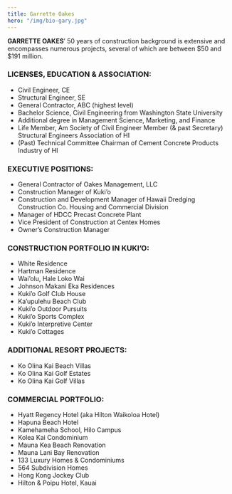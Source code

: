 ```yaml
---
title: Garrette Oakes
hero: "/img/bio-gary.jpg"
---
```

**GARRETTE OAKES**’ 50 years of
construction background is extensive and
encompasses numerous projects, several of
which are between $50 and $191 million.

### LICENSES, EDUCATION & ASSOCIATION:
* Civil Engineer, CE
* Structural Engineer, SE
* General Contractor, ABC (highest level)
* Bachelor Science, Civil Engineering from Washington State University
* Additional degree in Management Science, Marketing, and Finance
* Life Member, Am Society of Civil Engineer Member (& past Secretary) Structural Engineers Association of HI
* (Past) Technical Committee Chairman of Cement Concrete Products Industry of HI

### EXECUTIVE POSITIONS:
* General Contractor of Oakes Management, LLC
* Construction Manager of Kuki’o
* Construction and Development Manager of Hawaii Dredging Construction Co. Housing and Commercial Division
* Manager of HDCC Precast Concrete Plant
* Vice President of Construction at Centex Homes
* Owner’s Construction Manager

### CONSTRUCTION PORTFOLIO IN KUKI’O:
* White Residence
* Hartman Residence
* Wai’olu, Hale Loko Wai
* Johnson Makani Eka Residences
* Kuki’o Golf Club House
* Ka’upulehu Beach Club
* Kuki’o Outdoor Pursuits
* Kuki’o Sports Complex
* Kuki’o Interpretive Center
* Kuki’o Cottages

### ADDITIONAL RESORT PROJECTS:
* Ko Olina Kai Beach Villas
* Ko Olina Kai Golf Estates
* Ko Olina Kai Golf Villas

### COMMERCIAL PORTFOLIO:
* Hyatt Regency Hotel (aka Hilton Waikoloa Hotel)
* Hapuna Beach Hotel
* Kamehameha School, Hilo Campus
* Kolea Kai Condominium
* Mauna Kea Beach Renovation
* Mauna Lani Bay Renovation
* 133 Luxury Homes & Condominiums
* 564 Subdivision Homes
* Hong Kong Jockey Club
* Hilton & Poipu Hotel, Kauai
